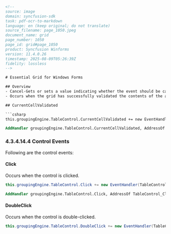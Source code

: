 ```html
<!-- 
source: image
domain: syncfusion-sdk
task: pdf-ocr-to-markdown
language: en (keep original; do not translate)
source_filename: page_1050.jpeg
document_name: grid
page_number: 1050
page_id: grid#page_1050
product: Syncfusion Winforms
version: 11.4.0.26
timestamp: 2025-08-09T05:26:39Z
fidelity: lossless
-->

# Essential Grid for Windows Forms

## Overview
- Cancel-Gets or sets a value indicating whether the event should be canceled.
- Occurs when the grid has successfully validated the contents of the active current cell.

## CurrentCellValidated

```csharp
this.groupingEngine.TableControl.CurrentCellValidated += new EventHandler(TableControl_CurrentCellValidated);
```

```vb
AddHandler groupingEngine.TableControl.CurrentCellValidated, AddressOf TableControl_CurrentCellValidated
```

### 4.3.4.14.4 Control Events

Following are the control events:

#### Click
Occurs when the control is clicked.

```csharp
this.groupingEngine.TableControl.Click += new EventHandler(TableControl_Click);
```

```vb
AddHandler groupingEngine.TableControl.Click, AddressOf TableControl_Click
```

#### DoubleClick
Occurs when the control is double-clicked.

```csharp
this.groupingEngine.TableControl.DoubleClick += new EventHandler(TableControl_DoubleClick);
```

<!-- tags: [Essential Grid, Windows Forms, Control Events, CurrentCellValidated, Click, DoubleClick] keywords: [EventCancelled, ControlEvents, GridValidation, DoubleClick, ClickEvent, CurrentCellValidator] -->
```
